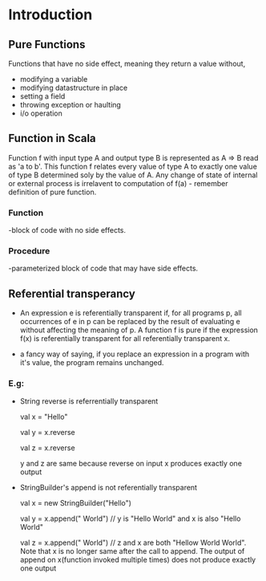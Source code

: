 # Introduction

## Pure Functions
Functions that have no side effect, meaning they return a value without,
- modifying a variable
- modifying datastructure in place
- setting a field
- throwing exception or haulting
- i/o operation

## Function in Scala
Function f with input type A and output type B is represented as A => B read as 'a to b'. This function f relates every value of type A to exactly one value of type B determined soly by the value of A. Any change of state of internal or external process is irrelavent to computation of f(a) - remember definition of pure function. 

### Function 
-block of code with no side effects.
### Procedure
-parameterized block of code that may have side effects.

## Referential transperancy
- An expression e is referentially transparent if, for all programs p, all occurrences of e in p can be replaced by the result of evaluating e without affecting the meaning of p. A function f is pure if the expression f(x) is referentially transparent for all referentially transparent x.

- a fancy way of saying, if you replace an expression in a program with it's value, the program remains unchanged.

### E.g:
- String reverse is referrentially transparent

    val x = "Hello"

    val y = x.reverse

    val z = x.reverse

    y and z are same because reverse on input x produces exactly one output

- StringBuilder's append is not referentially transparent

    val x = new StringBuilder("Hello")

    val y = x.append(" World") // y is "Hello World" and x is also "Hello World"

    val z = x.append(" World") // z and x are both "Hellow World World". Note that x is no longer same after the call to append. The output of append on x(function invoked multiple times) does not produce exactly one output

